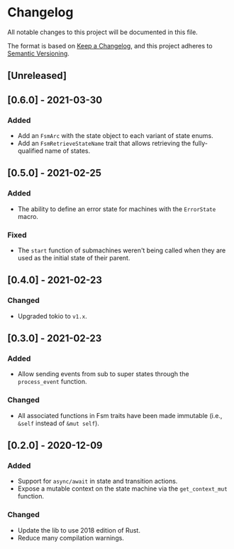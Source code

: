 # Changelog

All notable changes to this project will be documented in this file.

The format is based on [Keep a Changelog](https://keepachangelog.com/en/1.0.0/),
and this project adheres to [Semantic Versioning](https://semver.org/spec/v2.0.0.html).

## [Unreleased]

## [0.6.0] - 2021-03-30

### Added

- Add an `FsmArc` with the state object to each variant of state enums.
- Add an `FsmRetrieveStateName` trait that allows retrieving the fully-qualified name of states.

## [0.5.0] - 2021-02-25

### Added

- The ability to define an error state for machines with the `ErrorState` macro.

### Fixed

- The `start` function of submachines weren't being called when they are used as the initial state of their parent.

## [0.4.0] - 2021-02-23

### Changed

- Upgraded tokio to `v1.x`.

## [0.3.0] - 2021-02-23

### Added

- Allow sending events from sub to super states through the `process_event` function.

### Changed

- All associated functions in Fsm traits have been made immutable (i.e., `&self` instead of `&mut self`).

## [0.2.0] - 2020-12-09

### Added

- Support for `async/await` in state and transition actions.
- Expose a mutable context on the state machine via the `get_context_mut` function.

### Changed

- Update the lib to use 2018 edition of Rust.
- Reduce many compilation warnings.
